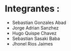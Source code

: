 # Integrantes  : 
* Sebastian Gonzales Abad
* Jorge Adrian Sanzhez
* Hugo Quispe Chavez
* Sebastian Sasaki Baba
* Jhonel Rios Jaimes
